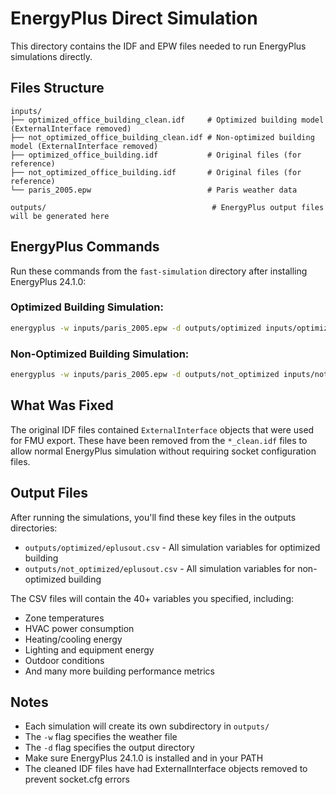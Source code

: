 # EnergyPlus Direct Simulation

This directory contains the IDF and EPW files needed to run EnergyPlus simulations directly.

## Files Structure
```
inputs/
├── optimized_office_building_clean.idf     # Optimized building model (ExternalInterface removed)
├── not_optimized_office_building_clean.idf # Non-optimized building model (ExternalInterface removed)
├── optimized_office_building.idf           # Original files (for reference)
├── not_optimized_office_building.idf       # Original files (for reference)
└── paris_2005.epw                          # Paris weather data

outputs/                                     # EnergyPlus output files will be generated here
```

## EnergyPlus Commands

Run these commands from the `fast-simulation` directory after installing EnergyPlus 24.1.0:

### Optimized Building Simulation:
```bash
energyplus -w inputs/paris_2005.epw -d outputs/optimized inputs/optimized_office_building_clean.idf
```

### Non-Optimized Building Simulation:
```bash
energyplus -w inputs/paris_2005.epw -d outputs/not_optimized inputs/not_optimized_office_building_clean.idf
```

## What Was Fixed

The original IDF files contained `ExternalInterface` objects that were used for FMU export. These have been removed from the `*_clean.idf` files to allow normal EnergyPlus simulation without requiring socket configuration files.

## Output Files

After running the simulations, you'll find these key files in the outputs directories:

- `outputs/optimized/eplusout.csv` - All simulation variables for optimized building
- `outputs/not_optimized/eplusout.csv` - All simulation variables for non-optimized building

The CSV files will contain the 40+ variables you specified, including:
- Zone temperatures
- HVAC power consumption  
- Heating/cooling energy
- Lighting and equipment energy
- Outdoor conditions
- And many more building performance metrics

## Notes

- Each simulation will create its own subdirectory in `outputs/`
- The `-w` flag specifies the weather file
- The `-d` flag specifies the output directory
- Make sure EnergyPlus 24.1.0 is installed and in your PATH
- The cleaned IDF files have had ExternalInterface objects removed to prevent socket.cfg errors
